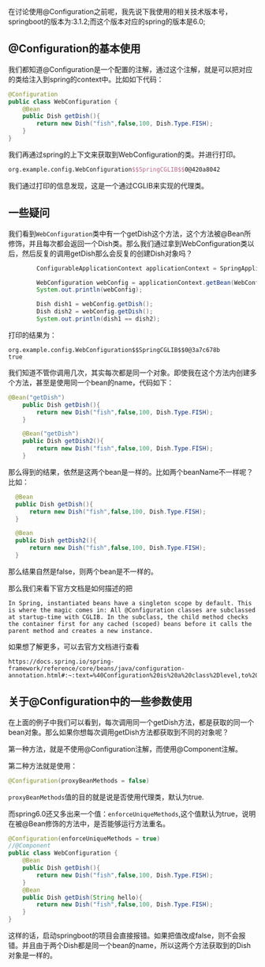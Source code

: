 在讨论使用@Configuration之前呢，我先说下我使用的相关技术版本号，springboot的版本为:3.1.2;而这个版本对应的spring的版本是6.0;

## @Configuration的基本使用

我们都知道@Configuration是一个配置的注解，通过这个注解，就是可以把对应的类给注入到spring的context中。比如如下代码：

```java
@Configuration
public class WebConfiguration {
    @Bean
    public Dish getDish(){
        return new Dish("fish",false,100, Dish.Type.FISH);
    }
}
```

我们再通过spring的上下文来获取到WebConfiguration的类。并进行打印。

```tex
org.example.config.WebConfiguration$$SpringCGLIB$$0@420a8042
```

我们通过打印的信息发现，这是一个通过CGLIB来实现的代理类。

## 一些疑问

我们看到`WebConfiguration`类中有一个getDish这个方法，这个方法被@Bean所修饰，并且每次都会返回一个Dish类。那么我们通过拿到WebConfiguration类以后，然后反复的调用getDish那么会反复的创建Dish对象吗？

```java
        ConfigurableApplicationContext applicationContext = SpringApplication.run(MybatisPlusApplication.class, args);

        WebConfiguration webConfig = applicationContext.getBean(WebConfiguration.class);
        System.out.println(webConfig);

        Dish dish1 = webConfig.getDish();
        Dish dish2 = webConfig.getDish();
        System.out.println(dish1 == dish2);
```

打印的结果为：

```
org.example.config.WebConfiguration$$SpringCGLIB$$0@3a7c678b
true
```

我们知道不管你调用几次，其实每次都是同一个对象。即使我在这个方法内创建多个方法，甚至是使用同一个bean的name，代码如下：

```java
@Bean("getDish")
    public Dish getDish(){
        return new Dish("fish",false,100, Dish.Type.FISH);
    }

    @Bean("getDish")
    public Dish getDish2(){
        return new Dish("fish",false,100, Dish.Type.FISH);
    }
```

那么得到的结果，依然是这两个bean是一样的。比如两个beanName不一样呢？比如：

```java
  @Bean
  public Dish getDish(){
      return new Dish("fish",false,100, Dish.Type.FISH);
  }

  @Bean
  public Dish getDish2(){
      return new Dish("fish",false,100, Dish.Type.FISH);
  }
```

那么结果自然是false，则两个bean是不一样的。

那么我们来看下官方文档是如何描述的把

```
In Spring, instantiated beans have a singleton scope by default. This is where the magic comes in: All @Configuration classes are subclassed at startup-time with CGLIB. In the subclass, the child method checks the container first for any cached (scoped) beans before it calls the parent method and creates a new instance.
```

如果想了解更多，可以去官方文档进行查看

```
https://docs.spring.io/spring-framework/reference/core/beans/java/configuration-annotation.html#:~:text=%40Configuration%20is%20a%20class%2Dlevel,to%20define%20inter%2Dbean%20dependencies.
```

## 关于@Configuration中的一些参数使用

在上面的例子中我们可以看到，每次调用同一个getDish方法，都是获取的同一个bean对象。那么如果你想每次调用getDish方法都获取到不同的对象呢？

第一种方法，就是不使用@Configuration注解，而使用@Component注解。

第二种方法就是使用：

```java
@Configuration(proxyBeanMethods = false)
```

`proxyBeanMethods`值的目的就是说是否使用代理类，默认为true.

而spring6.0还又多出来一个值：`enforceUniqueMethods`,这个值默认为true，说明在被@Bean修饰的方法中，是否能够运行方法重名。

```java
@Configuration(enforceUniqueMethods = true)
//@Component
public class WebConfiguration {
    @Bean
    public Dish getDish(){
        return new Dish("fish",false,100, Dish.Type.FISH);
    }
    @Bean
    public Dish getDish(String hello){
        return new Dish("fish",false,100, Dish.Type.FISH);
    }
}
```

这样的话，启动springboot的项目会直接报错。如果把值改成false，则不会报错。并且由于两个Dish都是同一个bean的name，所以这两个方法获取到的Dish对象是一样的。